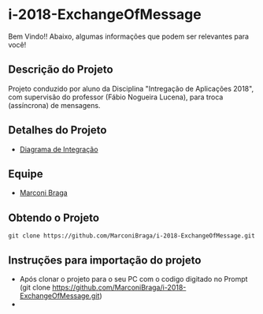 # i-2018-ExchangeOfMessage

Bem Vindo!!  Abaixo, algumas informações que podem ser relevantes para você!  

## Descrição do Projeto
  
  Projeto conduzido por aluno da Disciplina "Intregação de Aplicações 2018", com supervisão do professor (Fábio Nogueira Lucena), para troca (assíncrona) de mensagens.

## Detalhes do Projeto
 - [Diagrama de Integração](https://github.com/MarconiBraga/i-2018-ExchangeOfMessage/blob/master/Topico05/docs/Integration_Diagram.pdf)	
 
## Equipe

 - [Marconi Braga](https://github.com/MarconiBraga)

## Obtendo o Projeto

`git clone https://github.com/MarconiBraga/i-2018-ExchangeOfMessage.git`  

## Instruções para importação do projeto

 - Após clonar o projeto para o seu PC com o codigo digitado no Prompt (git clone https://github.com/MarconiBraga/i-2018-ExchangeOfMessage.git)
 - <em andamento>	

